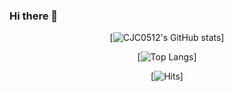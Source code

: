 ### Hi there 👋

<div align="center">
  
[![CJC0512's GitHub stats](https://github-readme-stats.vercel.app/api?username=CJC0512&show_icons=true&theme=transparent)]

[![Top Langs](https://github-readme-stats.vercel.app/api/top-langs/?username=CJC0512&layout=compact&langs_count=6&card_width=445)]

[![Hits](https://hits.seeyoufarm.com/api/count/incr/badge.svg?url=https%3A%2F%2Fgithub.com%2FCJC0512&count_bg=%2379C83D&title_bg=%23555555&icon=&icon_color=%23E7E7E7&title=hits&edge_flat=false)]

</div>


<!--
**CJC0512/CJC0512** is a ✨ _special_ ✨ repository because its `README.md` (this file) appears on your GitHub profile.

Here are some ideas to get you started:

- 🔭 I’m currently working on ...
- 🌱 I’m currently learning ...
- 👯 I’m looking to collaborate on ...
- 🤔 I’m looking for help with ...
- 💬 Ask me about ...
- 📫 How to reach me: ...
- 😄 Pronouns: ...
- ⚡ Fun fact: ...
-->
